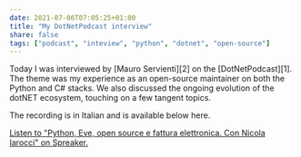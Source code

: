 ```yaml
---
date: 2021-07-06T07:05:25+01:00
title: "My DotNetPodcast interview"
share: false
tags: ["podcast", "inteview", "python", "dotnet", "open-source"]
---
```

Today I was interviewed by [Mauro Servienti][2] on the [DotNetPodcast][1]. The
theme was my experience as an open-source maintainer on both the Python and C#
stacks. We also discussed the ongoing evolution of the dotNET ecosystem,
touching on a few tangent topics. 

The recording is in Italian and is available below here.

<a class="spreaker-player"
href="https://www.spreaker.com/user/dotnetpodcast/python-eve-open-source-e-fattura-elettro"
data-resource="episode_id=45592541" data-theme="light" data-playlist="false"
data-width="100%" data-height="120px">Listen to "Python, Eve, open source
e fattura elettronica. Con Nicola Iarocci" on Spreaker.</a><script async
src="https://widget.spreaker.com/widgets.js"></script>

